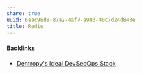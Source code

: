 ```yaml
---
share: true
uuid: 6aac98d8-87a2-4af7-a983-40c7d24d843e
title: Redis
---
```

#### Backlinks

* [Dentropy's Ideal DevSecOps Stack](/406a13ea-5f64-440a-b454-6b43afe9e0d5)